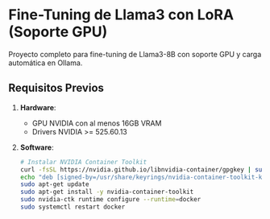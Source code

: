 # Fine-Tuning de Llama3 con LoRA (Soporte GPU)

Proyecto completo para fine-tuning de Llama3-8B con soporte GPU y carga automática en Ollama.

## Requisitos Previos

1. **Hardware**:
   - GPU NVIDIA con al menos 16GB VRAM
   - Drivers NVIDIA >= 525.60.13

2. **Software**:
   ```bash
   # Instalar NVIDIA Container Toolkit
   curl -fsSL https://nvidia.github.io/libnvidia-container/gpgkey | sudo gpg --dearmor -o /usr/share/keyrings/nvidia-container-toolkit-keyring.gpg
   echo "deb [signed-by=/usr/share/keyrings/nvidia-container-toolkit-keyring.gpg] https://nvidia.github.io/libnvidia-container/stable/ubuntu22.04/$(arch) /" | sudo tee /etc/apt/sources.list.d/nvidia-container-toolkit.list
   sudo apt-get update
   sudo apt-get install -y nvidia-container-toolkit
   sudo nvidia-ctk runtime configure --runtime=docker
   sudo systemctl restart docker